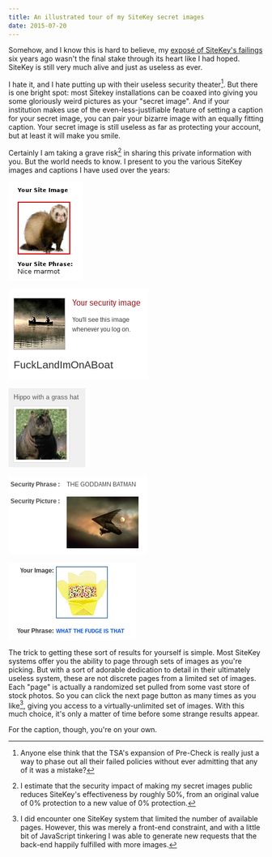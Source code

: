 ```yaml
---
title: An illustrated tour of my SiteKey secret images
date: 2015-07-20
---
```


Somehow, and I know this is hard to believe, my [exposé of SiteKey's failings]() six years ago wasn't the final stake through its heart like I had hoped.
SiteKey is still very much alive and just as useless as ever.

I hate it, and I hate putting up with their useless security theater[^1]. But there is one bright spot: most Sitekey installations can be coaxed into giving you some gloriously weird pictures as your "secret image". And if your institution makes use of the even-less-justifiable feature of setting a caption for your secret image, you can pair your bizarre image with an equally fitting caption. Your secret image is still useless as far as protecting your account, but at least it will make you smile.

Certainly I am taking a grave risk[^2] in sharing this private information with you. But the world needs to know. I present to you the various SiteKey images and captions I have used over the years:

![Jokes](/images/an-illustrated-tour-of-my-sitekey-secret-images/sitekey1.png)

![Pop culture references](/images/an-illustrated-tour-of-my-sitekey-secret-images/sitekey2.png)

![Sometimes it's nice to just be literal.](/images/an-illustrated-tour-of-my-sitekey-secret-images/sitekey3.png)

![How could you not pick this?](/images/an-illustrated-tour-of-my-sitekey-secret-images/sitekey4.png)

![I never found an answer to my question.[^3]](/images/an-illustrated-tour-of-my-sitekey-secret-images/sitekey5.png)

The trick to getting these sort of results for yourself is simple. Most SiteKey systems offer you the ability to page through sets of images as you're picking. But with a sort of adorable dedication to detail in their ultimately useless system, these are not discrete pages from a limited set of images. Each "page" is actually a randomized set pulled from some vast store of stock photos. So you can click the next page button as many times as you like[^4], giving you access to a virtually-unlimited set of images. With this much choice, it's only a matter of time before some strange results appear.

For the caption, though, you're on your own.

[^1]: Anyone else think that the TSA's expansion of Pre-Check is really just a way to phase out all their failed policies without ever admitting that any of it was a mistake?

[^2]: I estimate that the security impact of making my secret images public reduces SiteKey's effectiveness by roughly 50%, from an original value of 0% protection to a new value of 0% protection.

[^3]: For some inexplicable reason, ING Direct implemented a very strict profanity filter on the secret caption. I could never figure that one out. It's a *secret* phrase, right? Are they worried about my past self offending my future self?

[^4]: I did encounter one SiteKey system that limited the number of available pages. However, this was merely a front-end constraint, and with a little bit of JavaScript tinkering I was able to generate new requests that the back-end happily fulfilled with more images.
